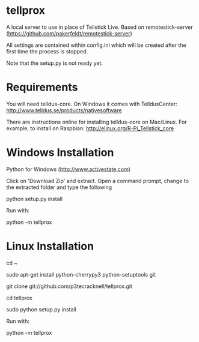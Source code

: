 tellprox
========

A local server to use in place of Tellstick Live. Based on remotestick-server (https://github.com/pakerfeldt/remotestick-server)

All settings are contained within config.ini which will be created after the first time the process is stopped.

Note that the setup.py is not ready yet.

Requirements
============
You will need telldus-core. On Windows it comes with TelldusCenter:
http://www.telldus.se/products/nativesoftware

There are instructions online for installing telldus-core on Mac/Linux. For example, to install on Raspbian:
http://elinux.org/R-Pi_Tellstick_core

Windows Installation
====================

Python for Windows (http://www.activestate.com)

Click on 'Download Zip' and extract. Open a command prompt, change to the extracted folder and type the following

python setup.py install

Run with:

python -m tellprox


Linux Installation
==================

cd ~

sudo apt-get install python-cherrypy3 python-setuptools git

git clone git://github.com/p3tecracknell/tellprox.git

cd tellprox

sudo python setup.py install

Run with:

python -m tellprox
